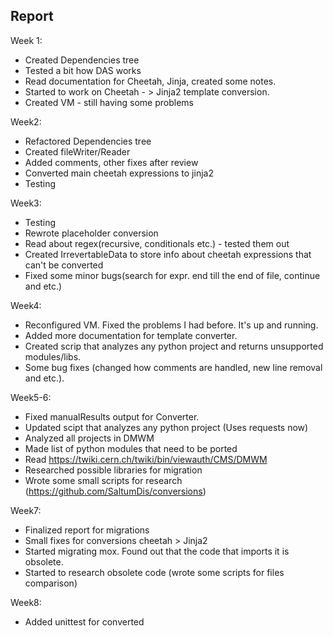 ## Report

Week 1:
- Created Dependencies tree
- Tested a bit how DAS works
- Read documentation for Cheetah, Jinja, created some notes. 
- Started to work on Cheetah - > Jinja2 template conversion.
- Created VM - still having some problems

Week2:
- Refactored Dependencies tree
- Created fileWriter/Reader
- Added comments, other fixes after review
- Converted main cheetah expressions to jinja2
- Testing

Week3:
- Testing
- Rewrote placeholder conversion
- Read about regex(recursive, conditionals etc.) - tested them out
- Created IrrevertableData to store info about cheetah expressions that can't be converted
- Fixed some minor bugs(search for expr. end till the end of file, continue and etc.)

Week4:
- Reconfigured VM. Fixed the problems I had before. It's up and running.
- Added more documentation for template converter.
- Created scrip that analyzes any python project and returns unsupported modules/libs.
- Some bug fixes (changed how comments are handled, new line removal and etc.).

Week5-6:  
- Fixed manualResults output for Converter.
- Updated scipt that analyzes any python project (Uses requests now)
- Analyzed all projects in DMWM
- Made list of python modules that need to be ported
- Read https://twiki.cern.ch/twiki/bin/viewauth/CMS/DMWM
- Researched possible libraries for migration
- Wrote some small scripts for research (https://github.com/SaltumDis/conversions)

Week7:  
- Finalized report for migrations
- Small fixes for conversions cheetah > Jinja2
- Started migrating mox. Found out that the code that imports it is obsolete.
- Started to research obsolete code (wrote some scripts for files comparison)

Week8:  
- Added unittest for converted